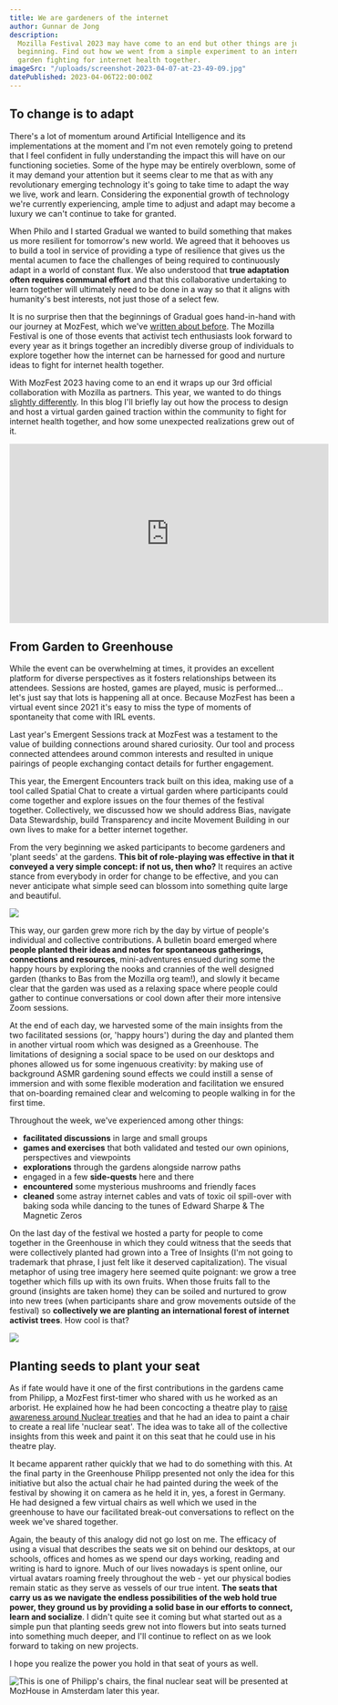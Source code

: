 ```yaml
---
title: We are gardeners of the internet
author: Gunnar de Jong
description:
  Mozilla Festival 2023 may have come to an end but other things are just
  beginning. Find out how we went from a simple experiment to an international activist
  garden fighting for internet health together.
imageSrc: "/uploads/screenshot-2023-04-07-at-23-49-09.jpg"
datePublished: 2023-04-06T22:00:00Z
---
```


## To change is to adapt

There's a lot of momentum around Artificial Intelligence and its implementations at the moment and I'm not even remotely going to pretend that I feel confident in fully understanding the impact this will have on our functioning societies. Some of the hype may be entirely overblown, some of it may demand your attention but it seems clear to me that as with any revolutionary emerging technology it's going to take time to adapt the way we live, work and learn. Considering the exponential growth of technology we're currently experiencing, ample time to adjust and adapt may become a luxury we can't continue to take for granted.

When Philo and I started Gradual we wanted to build something that makes us more resilient for tomorrow's new world. We agreed that it behooves us to build a tool in service of providing a type of resilience that gives us the mental acumen to face the challenges of being required to continuously adapt in a world of constant flux. We also understood that **true adaptation often requires communal effort** and that this collaborative undertaking to learn together will ultimately need to be done in a way so that it aligns with humanity's best interests, not just those of a select few.

It is no surprise then that the beginnings of Gradual goes hand-in-hand with our journey at MozFest, which we've [written about before](https://www.gradu.al/blog/our-mozfest-story). The Mozilla Festival is one of those events that activist tech enthusiasts look forward to every year as it brings together an incredibly diverse group of individuals to explore together how the internet can be harnessed for good and nurture ideas to fight for internet health together.

With MozFest 2023 having come to an end it wraps up our 3rd official collaboration with Mozilla as partners. This year, we wanted to do things [slightly differently](https://www.gradu.al/blog/welcome-to-emergent-encounters-at-mozfest-2023). In this blog I'll briefly lay out how the process to design and host a virtual garden gained traction within the community to fight for internet health together, and how some unexpected realizations grew out of it.

<iframe width="560" height="315" src="https://www.youtube.com/embed/U4KIr5lccRA?controls=0" title="YouTube video player" frameborder="0" allow="accelerometer; autoplay; clipboard-write; encrypted-media; gyroscope; picture-in-picture; web-share" allowfullscreen></iframe>

## From Garden to Greenhouse

While the event can be overwhelming at times, it provides an excellent platform for diverse perspectives as it fosters relationships between its attendees. Sessions are hosted, games are played, music is performed... let's just say that lots is happening all at once. Because MozFest has been a virtual event since 2021 it's easy to miss the type of moments of spontaneity that come with IRL events.

Last year's Emergent Sessions track at MozFest was a testament to the value of building connections around shared curiosity. Our tool and process connected attendees around common interests and resulted in unique pairings of people exchanging contact details for further engagement.

This year, the Emergent Encounters track built on this idea, making use of a tool called Spatial Chat to create a virtual garden where participants could come together and explore issues on the four themes of the festival together. Collectively, we discussed how we should address Bias, navigate Data Stewardship, build Transparency and incite Movement Building in our own lives to make for a better internet together.

From the very beginning we asked participants to become gardeners and 'plant seeds' at the gardens. **This bit of role-playing was effective in that it conveyed a very simple concept: if not us, then who?** It requires an active stance from everybody in order for change to be effective, and you can never anticipate what simple seed can blossom into something quite large and beautiful.

![](/uploads/screenshot-2023-03-24-at-15-25-39.jpg)

This way, our garden grew more rich by the day by virtue of people's individual and collective contributions. A bulletin board emerged where **people planted their ideas and notes for spontaneous gatherings, connections and resources**, mini-adventures ensued during some the happy hours by exploring the nooks and crannies of the well designed garden (thanks to Bas from the Mozilla org team!), and slowly it became clear that the garden was used as a relaxing space where people could gather to continue conversations or cool down after their more intensive Zoom sessions.

At the end of each day, we harvested some of the main insights from the two facilitated sessions (or, 'happy hours') during the day and planted them in another virtual room which was designed as a Greenhouse. The limitations of designing a social space to be used on our desktops and phones allowed us for some ingenuous creativity: by making use of background ASMR gardening sound effects we could instill a sense of immersion and with some flexible moderation and facilitation we ensured that on-boarding remained clear and welcoming to people walking in for the first time.

Throughout the week, we've experienced among other things:

- **facilitated discussions** in large and small groups
- **games and exercises** that both validated and tested our own opinions, perspectives and viewpoints
- **explorations** through the gardens alongside narrow paths
- engaged in a few **side-quests** here and there
- **encountered** some mysterious mushrooms and friendly faces
- **cleaned** some astray internet cables and vats of toxic oil spill-over with baking soda while dancing to the tunes of Edward Sharpe & The Magnetic Zeros

On the last day of the festival we hosted a party for people to come together in the Greenhouse in which they could witness that the seeds that were collectively planted had grown into a Tree of Insights (I'm not going to trademark that phrase, I just felt like it deserved capitalization). The visual metaphor of using tree imagery here seemed quite poignant: we grow a tree together which fills up with its own fruits. When those fruits fall to the ground (insights are taken home) they can be soiled and nurtured to grow into new trees (when participants share and grow movements outside of the festival) so **collectively we are planting an international forest of internet activist trees**. How cool is that?

![](/uploads/screenshot-2023-03-24-at-16-23-57.jpg)

## Planting seeds to plant your seat

As if fate would have it one of the first contributions in the gardens came from Philipp, a MozFest first-timer who shared with us he worked as an arborist. He explained how he had been concocting a theatre play to [raise awareness around Nuclear treaties](https://www.icanw.org/) and that he had an idea to paint a chair to create a real life 'nuclear seat'. The idea was to take all of the collective insights from this week and paint it on this seat that he could use in his theatre play.

It became apparent rather quickly that we had to do something with this. At the final party in the Greenhouse Philipp presented not only the idea for this initiative but also the actual chair he had painted during the week of the festival by showing it on camera as he held it in, yes, a forest in Germany. He had designed a few virtual chairs as well which we used in the greenhouse to have our facilitated break-out conversations to reflect on the week we've shared together.

Again, the beauty of this analogy did not go lost on me. The efficacy of using a visual that describes the seats we sit on behind our desktops, at our schools, offices and homes as we spend our days working, reading and writing is hard to ignore. Much of our lives nowadays is spent online, our virtual avatars roaming freely throughout the web - yet our physical bodies remain static as they serve as vessels of our true intent. **The seats that carry us as we navigate the endless possibilities of the web hold true power, they ground us by providing a solid base in our efforts to connect, learn and socialize**. I didn't quite see it coming but what started out as a simple pun that planting seeds grew not into flowers but into seats turned into something much deeper, and I'll continue to reflect on as we look forward to taking on new projects.

I hope you realize the power you hold in that seat of yours as well.

![This is one of Philipp's chairs, the final nuclear seat will be presented at MozHouse in Amsterdam later this year.](/uploads/nuclear-seat-4.png "Philipps seat")
